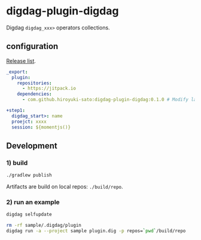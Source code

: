 # digdag-plugin-digdag

Digdag `digdag_xxx>` operators collections.

## configuration

[Release list](https://github.com/hiroyuki-sato/digdag-plugin-digdag/releases).

```yaml
_export:
  plugin:
    repositories:
      - https://jitpack.io
    dependencies:
      - com.github.hiroyuki-sato:digdag-plugin-digdag:0.1.0 # Modify latest version.

+step1:
  digdag_start>: name
  proejct: xxxx
  session: ${momentjs()}
```


## Development

### 1) build

```sh
./gradlew publish
```

Artifacts are build on local repos: `./build/repo`.

### 2) run an example

```sh
digdag selfupdate

rm -rf sample/.digdag/plugin 
digdag run -a --project sample plugin.dig -p repos=`pwd`/build/repo
```
